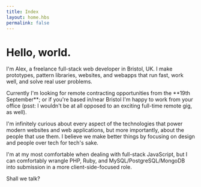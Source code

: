 ```yaml
---
title: Index
layout: home.hbs
permalink: false
---
```


<h1 class="f-subheadline tracked-tight ttu ma0">Hello, world.</h1>

<p class="f3">I'm Alex, a freelance full-stack web developer in Bristol, UK. I make prototypes, pattern libraries, websites, and webapps that run fast, work well, and solve real user problems.</p>

<div class="measure lh-copy f4">

<p>Currently I'm looking for remote contracting opportunities from the **19th September**; or if you're based in/near Bristol I'm happy to work from your office (psst: I wouldn't be at all opposed to an exciting full-time remote gig, as well).</p>

<p>I'm infinitely curious about every aspect of the technologies that power modern websites and web applications, but more importantly, about the people that use them. I believe we make better things by focusing on design and people over tech for tech's sake.</p>

<p>I'm at my most comfortable when dealing with full-stack JavaScript, but I can comfortably wrangle PHP, Ruby, and MySQL/PostgreSQL/MongoDB into submission in a more client-side-focused role.</p>

<p>Shall we talk?</p>

</div>

